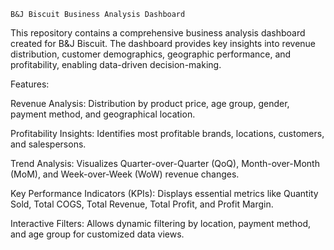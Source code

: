     B&J Biscuit Business Analysis Dashboard

This repository contains a comprehensive business analysis dashboard created for B&J Biscuit. The dashboard provides key insights into revenue distribution, customer demographics, geographic performance, and profitability, enabling data-driven decision-making.

Features:



Revenue Analysis: Distribution by product price, age group, gender, payment method, and geographical location.

Profitability Insights: Identifies most profitable brands, locations, customers, and salespersons.

Trend Analysis: Visualizes Quarter-over-Quarter (QoQ), Month-over-Month (MoM), and Week-over-Week (WoW) revenue changes.

Key Performance Indicators (KPIs): Displays essential metrics like Quantity Sold, Total COGS, Total Revenue, Total Profit, and Profit Margin.

Interactive Filters: Allows dynamic filtering by location, payment method, and age group for customized data views.

